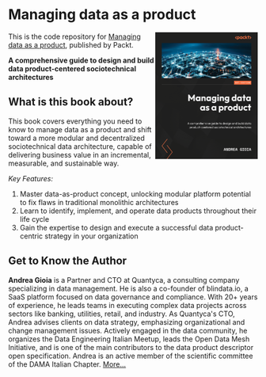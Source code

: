 # Managing data as a product

<img src="./Cover/Book-Cover.png" alt="Shipping & Fee Details" height="256px" align="right">

This is the code repository for [Managing data as a product](#), published by Packt.

**A comprehensive guide to design and build data product-centered sociotechnical architectures**

## What is this book about?

This book covers everything you need to know to manage data as a product and shift toward a more modular and decentralized sociotechnical data architecture, capable of delivering business value in an incremental, measurable, and sustainable way. 

*Key Features:*
1. Master data-as-product concept, unlocking modular platform potential to fix flaws in traditional monolithic architectures
1. Learn to identify, implement, and operate data products throughout their life cycle
1. Gain the expertise to design and execute a successful data product-centric strategy in your organization


## Get to Know the Author
**Andrea Gioia** is a Partner and CTO at Quantyca, a consulting company specializing in data management. He is also a co-founder of blindata.io, a SaaS platform focused on data governance and compliance. With 20+ years of experience, he leads teams in executing complex data projects across sectors like banking, utilities, retail, and industry. As Quantyca's CTO, Andrea advises clients on data strategy, emphasizing organizational and change management issues. Actively engaged in the data community, he organizes the Data Engineering Italian Meetup, leads the Open Data Mesh Initiative, and is one of the main contributors to the data product descriptor open specification. Andrea is an active member of the scientific committee of the DAMA Italian Chapter. [More...](https://github.com/andrea-gioia) 



